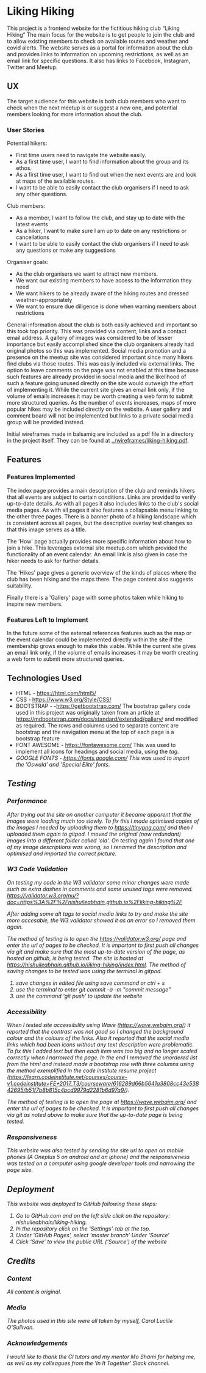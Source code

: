 # Liking Hiking
This project is a frontend website for the fictitious hiking club “Liking Hiking”
The main focus for the website is to get people to join the club and to allow existing members to check on available routes and weather and covid alerts.
The website serves as a portal for information about the club and provides links to information on upcoming restrictions, as well as an email link for specific questions.
It also has links to Facebook, Instagram, Twitter and Meetup.


## UX
The target audience for this website is both club members who want to check when the next meetup is or suggest a new one, and potential members looking for more information about the club.

### User Stories
Potential hikers:
- First time users need to navigate the website easily.
- As a first time user, I want to find information about the group and its ethos.
- As a first time user, I want to find out when the next events are and look at maps of the available routes.
- I want to be able to easily contact the club organisers if I need to ask any other questions.

Club members:
- As a member, I want to follow the club, and stay up to date with the latest events
- As a hiker, I want to make sure I am up to date on any restrictions or cancellations
- I want to be able to easily contact the club organisers if I need to ask any questions or make any suggestions

Organiser goals:
- As the club organisers we want to attract new members.
- We want our existing members to have access to the information they need
- We want hikers to be already aware of the hiking routes and dressed weather-appropriately
- We want to ensure due diligence is done when warning members about restrictions
 
General information about the club is both easily achieved and important so this took top priority. This was provided via content, links and a contact email address.
A gallery of images was considered to be of lesser importance but easily accomplished since the club organisers already had original photos so this was implemented.
Social media promotion and a presence on the meetup site was considered important since many hikers find clubs via those routes. This was easily included via external links.
The option to leave comments on the page was not enabled at this time because such features are already provided in social media and the likelihood of such a feature going unused directly on the site would outweigh the effort of implementing it.
While the current site gives an email link only, if the volume of emails increases it may be worth creating a web form to submit more structured queries.
As the number of events increases, maps of more popular hikes may be included directly on the website.
A user gallery and comment board will not be implemented but links to a private social media group will be provided instead.
 
Initial wireframes made in balsamiq are included as a pdf file in a directory in the project itself. They can be found at 
<a href="../wireframes/liking-hiking.pdf">../wireframes/liking-hiking.pdf</a>. 

## Features

### Features Implemented

The index page provides a main description of the club and reminds hikers that all events are subject to certain conditions.
Links are provided to verify up-to-date details.
As with all pages it also includes links to the club's social media pages.
As with all pages it also features a collapsable menu linking to the other three pages.
There is  a banner photo of a hiking landscape which is consistent across all pages, but the descriptive overlay test changes so that this image serves as a title.

The 'How' page actually provides more specific information about how to join a hike. This leverages external site meetup.com which provided the functionality of an event calendar.
An email link is also given in case the hiker needs to ask for further details.

The 'Hikes' page gives a generic overview of the kinds of places where the club has been hiking and the maps there. The page content also suggests suitability.

Finally there is a 'Gallery' page with some photos taken while hiking to inspire new members.


### Features Left to Implement
In the future some of the external references features such as the map or the event calendar could be implemented directly within the site if the membership grows enough to make this viable.
While the current site gives an email link only, if the volume of emails increases it may be worth creating a web form to submit more structured queries.

## Technologies Used

-  HTML - https://html.com/html5/
-  CSS - https://www.w3.org/Style/CSS/
-  BOOTSTRAP - -https://getbootstrap.com/
The bootstrap gallery code used in this project was originally taken from an article at https://mdbootstrap.com/docs/standard/extended/gallery/ and modified as required.
The rows and columns used to separate content are bootstrap and the navigation menu at the top of each page is a bootstrap feature
- FONT AWESOME - https://fontawesome.com/ This was used to implement all icons for headings and social media, using the <i> tag.
- GOOGLE FONTS - https://fonts.google.com/  This was used to import the 'Oswald' and 'Special Elite' fonts.

## Testing

### Performance
After trying out the site on another computer it became apparent that the images were loading much too slowly.
To fix this I made optimised copies of the images I needed by uploading them to https://tinypng.com/ and then I uploaded them again to gitpod.
I moved the original (now redundant) images into a different folder called 'old'. On testing again I found that one of my image descriptions was wrong, so I renamed the description and optimised and imported the correct picture.

### W3 Code Validation
On testing my code in the W3 validator some minor changes were made such as extra dashes in comments and some unused tags were removed.
https://validator.w3.org/nu/?doc=https%3A%2F%2Fnishuileabhain.github.io%2Fliking-hiking%2F

After adding some alt tags to social media links to try and make the site more accesable, the W3 validator showed it as an error so I removed them again.


The method of testing is to open the https://validator.w3.org/ page and enter the url of pages to be checked. It is important to first push all changes via git and make sure that the most up-to-date version of the page, as hosted on github, is being tested.
The site is hosted at https://nishuileabhain.github.io/liking-hiking/index.html.
The method of saving changes to be tested was using the terminal in gitpod.
1. save changes in edited file using save command or ctrl + s
2. use the terminal to enter git commit -a -m "commit message"
3. use the command 'git push' to update the website

### Accessibility
When I tested site accessibility using  Wave (https://wave.webaim.org/) it reported that the contrast was not good so I changed the background colour and the colours of the links.
Also it reported that the social media links which had been icons without any text description were problematic.
To fix this I added text but then each item was too big and no longer scaled correctly when I narrowed the page.
In the end I removed the unordered list from the html and instead made a bootstrap row with three columns using the method exemplified in the code institute resume project (https://learn.codeinstitute.net/courses/course-v1:codeinstitute+FE+2017_T3/courseware/616289d66b5641a3808cc43e53842695/b51f7b8b815c4bcd9979d2281b6d97a9/).

The method of testing is to open the page at https://wave.webaim.org/ and enter the url of pages to be checked. It is important to first push all changes via git as noted above to make sure that the up-to-date page is being tested.

### Responsiveness
This website was also tested by sending the site url to open on mobile phones (A Oneplus 5 on android and an iphone) and the responsiveness was tested on a computer using google developer tools and narrowing the page size.

## Deployment
This website was deployed to GitHub following these steps:
1.	Go to GitHub.com and on the left side click on the repository: nishuileabhain/liking-hiking.
2.	In the repository click on the ‘Settings’-tab at the top.
3.	Under ‘GitHub Pages’, select ‘master branch’ Under ‘Source’
4.	Click ‘Save’ to view the public URL (‘Source’) of the website 


## Credits

### Content
All content is original.
### Media
The photos used in this site were all taken by myself, Carol Lucille O'Sullivan.
### Acknowledgements
I would like to thank the CI tutors and my mentor Mo Shami for helping me, as well as my colleagues from the 'In It Together' Slack channel.
